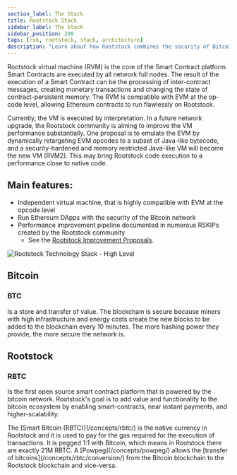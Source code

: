 ```yaml
---
section_label: The Stack
title: Rootstock Stack
sidebar_label: The Stack
sidebar_position: 200
tags: [rsk, rootstock, stack, architecture]
description: "Learn about how Rootstock combines the security of Bitcoin PoW with Ethereum's smart contract functionality to build dApps on Bitcoin and also how RIF's Open-source tools and technologies designed to streamline and incentivize development on Bitcoin."
---
```


Rootstock virtual machine (RVM) is the core of the Smart Contract platform. Smart Contracts are executed by all network full nodes. The result of the execution of a Smart Contract can be the processing of inter-contract messages, creating monetary transactions and changing the state of contract-persistent memory. The RVM is compatible with EVM at the op-code level, allowing Ethereum contracts to run flawlessly on Rootstock.

Currently, the VM is executed by interpretation. In a future network upgrade, the Rootstock community is aiming to improve the VM performance substantially. One proposal is to emulate the EVM by dynamically retargeting EVM opcodes to a subset of Java-like bytecode, and a security-hardened and memory restricted Java-like VM will become the new VM (RVM2). This may bring Rootstock code execution to a performance close to native code.

## Main features:
* Independent virtual machine, that is highly compatible with EVM at the opcode level
* Run Ethereum DApps with the security of the Bitcoin network
* Performance improvement pipeline documented in numerous RSKIPs created by the Rootstock community
    * See the [Rootstock Improvement Proposals](https://github.com/rsksmart/RSKIPs).

![Rootstock Technology Stack - High Level](/img/concepts/rootstock-tech-stack.svg)

<section>
<div class="row">
  <div class="col two-x-card">
  <div class="header-div">
      <h2 class="zg-text-bg fs-28">Bitcoin</h2><h3 class="fp-title-color fp-title-color-sm"><span class="ml-1 zg-label bg-orange">BTC</span></h3>
  </div>
    <p> Is a store and transfer of value.
The blockchain is secure because miners
with high infrastructure and energy costs
create the new blocks to be added to the blockchain every 10 minutes.
The more hashing power they provide, the more secure the network is.</p>
  </div>
    <div class="col two-x-card">
        <div class="header-div"><h2 class="zg-text-bg fs-28">Rootstock</h2><h3 class="fp-title-color fp-title-color-sm"><span class="ml-1 zg-label bg-pink">RBTC</span></h3></div>
            <p> Is the first open source smart contract platform that is
        powered by the bitcoin network.
        Rootstock's goal is to add value and functionality to the
        bitcoin ecosystem by enabling smart-contracts,
        near instant payments, and higher-scalability.</p>
        <p>The [Smart Bitcoin (RBTC)](/concepts/rbtc/) is the native currency in Rootstock and it is used to pay for the gas required for the execution of transactions. It is pegged 1:1 with Bitcoin, which means in Rootstock there are exactly 21M RBTC. A [Powpeg](/concepts/powpeg/) allows the [transfer of bitcoins](/concepts/rbtc/conversion/) from the Bitcoin blockchain to the Rootstock blockchain and vice-versa.</p>
    </div>
</div>
</section>